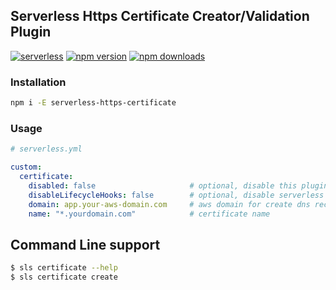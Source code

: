 ## Serverless Https Certificate Creator/Validation Plugin
[![serverless](http://public.serverless.com/badges/v3.svg)](http://www.serverless.com)
[![npm version](https://badge.fury.io/js/serverless-https-certificate.svg)](https://badge.fury.io/js/serverless-https-certificate)
[![npm downloads](https://img.shields.io/npm/dt/serverless-https-certificate.svg?style=flat)](https://www.npmjs.com/package/serverless-https-certificate)

### Installation
```bash
npm i -E serverless-https-certificate
```

### Usage
```yaml
# serverless.yml

custom:
  certificate:
    disabled: false                     # optional, disable this plugin
    disableLifecycleHooks: false        # optional, disable serverless lifecycle hook
    domain: app.your-aws-domain.com     # aws domain for create dns record for certificate validation
    name: "*.yourdomain.com"            # certificate name

```

## Command Line support
```bash
$ sls certificate --help
$ sls certificate create
```
